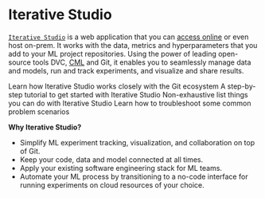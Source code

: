 # Iterative Studio

[`Iterative Studio`](https://studio.iterative.ai/) is a web application that you
can [access online](https://studio.iterative.ai/) or even host on-prem. It works
with the data, metrics and hyperparameters that you add to your ML project
repositories. Using the power of leading open-source tools DVC,
[CML](https://cml.dev) and Git, it enables you to seamlessly manage data and
models, run and track experiments, and visualize and share results.

<cards>

  <card href="/doc/studio/overview" heading="How Iterative Studio works">
    Learn how Iterative Studio works closely with the Git ecosystem
  </card>

  <card href="/doc/studio/get-started" heading="Get started">
    A step-by-step tutorial to get started with Iterative Studio
  </card>

  <card href="/doc/studio/user-guide" heading="User guide">
    Non-exhaustive list things you can do with Iterative Studio
  </card>

  <card href="/doc/studio/troubleshooting" heading="Troubleshooting">
    Learn how to troubleshoot some common problem scenarios
  </card>

</cards>

**Why Iterative Studio?**

- Simplify ML experiment tracking, visualization, and collaboration on top of
  Git.
- Keep your code, data and model connected at all times.
- Apply your existing software engineering stack for ML teams.
- Automate your ML process by transitioning to a no-code interface for running
  experiments on cloud resources of your choice.
